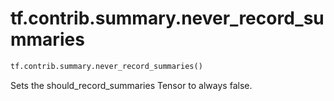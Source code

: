 <div itemscope itemtype="http://developers.google.com/ReferenceObject">
<meta itemprop="name" content="tf.contrib.summary.never_record_summaries" />
<meta itemprop="path" content="Stable" />
</div>

# tf.contrib.summary.never_record_summaries

``` python
tf.contrib.summary.never_record_summaries()
```

Sets the should_record_summaries Tensor to always false.